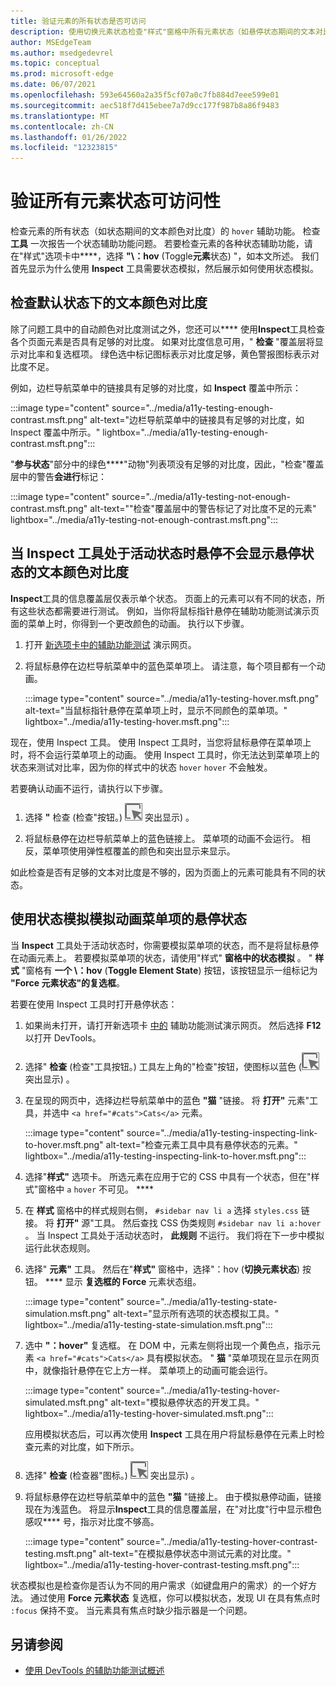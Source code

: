```yaml
---
title: 验证元素的所有状态是否可访问
description: 使用切换元素状态检查"样式"窗格中所有元素状态（如悬停状态期间的文本对比度）的辅助功能。
author: MSEdgeTeam
ms.author: msedgedevrel
ms.topic: conceptual
ms.prod: microsoft-edge
ms.date: 06/07/2021
ms.openlocfilehash: 593e64560a2a35f5cf07a0c7fb884d7eee599e01
ms.sourcegitcommit: aec518f7d415ebee7a7d9cc177f987b8a86f9483
ms.translationtype: MT
ms.contentlocale: zh-CN
ms.lasthandoff: 01/26/2022
ms.locfileid: "12323815"
---
```

# <a name="verify-accessibility-of-all-states-of-elements"></a>验证所有元素状态可访问性

<!-- 5. STYLES: TOGGLE STATE -->

检查元素的所有状态（如状态期间的文本颜色对比度）的 `hover` 辅助功能。  检查 **工具** 一次报告一个状态辅助功能问题。  若要检查元素的各种状态辅助功能，请在"样式"选项卡中****，选择 **"\：hov** (Toggle**元素**状态) "，如本文所述。 我们首先显示为什么使用 **Inspect** 工具需要状态模拟，然后展示如何使用状态模拟。


<!-- ====================================================================== -->
## <a name="checking-text-color-contrast-in-the-default-state"></a>检查默认状态下的文本颜色对比度

<!-- Inspect tool: information overlay: Accessibility section: Contrast row -->

除了问题工具中的自动颜色对比度测试之外，您还可以**** 使用**Inspect**工具检查各个页面元素是否具有足够的对比度。  如果对比度信息可用，" **检查** "覆盖层将显示对比率和复选框项。  绿色选中标记图标表示对比度足够，黄色警报图标表示对比度不足。

例如，边栏导航菜单中的链接具有足够的对比度，如 **Inspect** 覆盖中所示：

:::image type="content" source="../media/a11y-testing-enough-contrast.msft.png" alt-text="边栏导航菜单中的链接具有足够的对比度，如 Inspect 覆盖中所示。" lightbox="../media/a11y-testing-enough-contrast.msft.png":::

"**参与状态**"部分中的绿色****"动物"列表项没有足够的对比度，因此，"检查"覆盖层中的警告**会进行**标记：

:::image type="content" source="../media/a11y-testing-not-enough-contrast.msft.png" alt-text="&quot;检查&quot;覆盖层中的警告标记了对比度不足的元素" lightbox="../media/a11y-testing-not-enough-contrast.msft.png":::


<!-- ====================================================================== -->
## <a name="hovering-when-the-inspect-tool-is-active-doesnt-show-the-text-color-contrast-for-the-hover-state"></a>当 Inspect 工具处于活动状态时悬停不会显示悬停状态的文本颜色对比度

**Inspect**工具的信息覆盖层仅表示单个状态。  页面上的元素可以有不同的状态，所有这些状态都需要进行测试。  例如，当你将鼠标指针悬停在辅助功能测试演示页面的菜单上时，你得到一个更改颜色的动画。 执行以下步骤。

1.  打开 [新选项卡中的辅助功能测试](https://microsoftedge.github.io/DevToolsSamples/a11y-testing/page-with-errors.html) 演示网页。

1.  将鼠标悬停在边栏导航菜单中的蓝色菜单项上。  请注意，每个项目都有一个动画。

    :::image type="content" source="../media/a11y-testing-hover.msft.png" alt-text="当鼠标指针悬停在菜单项上时，显示不同颜色的菜单项。" lightbox="../media/a11y-testing-hover.msft.png":::

现在，使用 Inspect 工具。 使用 Inspect 工具时，当您将鼠标悬停在菜单项上时，将不会运行菜单项上的动画。  使用 Inspect 工具时，你无法达到菜单项上的状态来测试对比率，因为你的样式中的状态 `hover` `hover` 不会触发。

若要确认动画不运行，请执行以下步骤。

1.  选择 **"** 检查 (检查"按钮。) ![ 位于 DevTools 左上角的"检查"按钮，以便图标以蓝色 (](../media/inspect-icon.msft.png) 突出显示) 。

1.  将鼠标悬停在边栏导航菜单上的蓝色链接上。  菜单项的动画不会运行。 相反，菜单项使用弹性框覆盖的颜色和突出显示来显示。

如此检查是否有足够的文本对比度是不够的，因为页面上的元素可能具有不同的状态。


<!-- ====================================================================== -->
## <a name="use-state-simulation-to-simulate-the-hover-state-of-an-animated-menu-item"></a>使用状态模拟模拟动画菜单项的悬停状态

<!-- Elements tool: Styles pane: Toggle Element State -->

当 **Inspect** 工具处于活动状态时，你需要模拟菜单项的状态，而不是将鼠标悬停在动画元素上。  若要模拟菜单项的状态，请使用"样式" **窗格中的状态模拟** 。  " **样式** "窗格有 **一个 \：hov** (**Toggle Element State**) 按钮，该按钮显示一组标记为 **"Force 元素状态"的复选框**。

若要在使用 Inspect 工具时打开悬停状态：

1.  如果尚未打开，请打开新选项卡 [中的](https://microsoftedge.github.io/DevToolsSamples/a11y-testing/page-with-errors.html) 辅助功能测试演示网页。 然后选择 **F12** 以打开 DevTools。

1.  选择" **检查** (检查"工具按钮。) 工具左上角的"检查"按钮，使图标以蓝色 (![ ](../media/inspect-icon.msft.png) 突出显示) 。

1.  在呈现的网页中，选择边栏导航菜单中的蓝色 **"猫** "链接。  将 **打开"** 元素"工具，并选中 `<a href="#cats">Cats</a>` 元素。

    :::image type="content" source="../media/a11y-testing-inspecting-link-to-hover.msft.png" alt-text="检查元素工具中具有悬停状态的元素。" lightbox="../media/a11y-testing-inspecting-link-to-hover.msft.png":::

1.  选择"**样式"** 选项卡。 所选元素在应用于它的 CSS 中具有一个状态，但在"样式"窗格中 `a` `hover` 不可见。 ****

1.  在 **样式** 窗格中的样式规则右侧， `#sidebar nav li a` 选择 `styles.css` 链接。  将 **打开"** 源"工具。  然后查找 CSS 伪类规则 `#sidebar nav li a:hover` 。  当 Inspect 工具处于活动状态时， **此规则** 不运行。  我们将在下一步中模拟运行此状态规则。

1.  选择" **元素"** 工具。  然后在"**样式"** 窗格中，选择"：hov (**切换元素状态**) 按钮。 ****  显示 **复选框的 Force** 元素状态组。

    :::image type="content" source="../media/a11y-testing-state-simulation.msft.png" alt-text="显示所有选项的状态模拟工具。" lightbox="../media/a11y-testing-state-simulation.msft.png":::

1.  选中 **"：hover"** 复选框。  在 DOM 中，元素左侧将出现一个黄色点，指示元素 `<a href="#cats">Cats</a>` 具有模拟状态。  " **猫** "菜单项现在显示在网页中，就像指针悬停在它上方一样。  菜单项上的动画可能会运行。

    :::image type="content" source="../media/a11y-testing-hover-simulated.msft.png" alt-text="模拟悬停状态的开发工具。" lightbox="../media/a11y-testing-hover-simulated.msft.png":::

    应用模拟状态后，可以再次使用 **Inspect** 工具在用户将鼠标悬停在元素上时检查元素的对比度，如下所示。

1.  选择" **检查** (检查器"图标。) ![ 位于 DevTools 左上角的"检查检查器"按钮，以便该图标以蓝色 (](../media/inspect-icon.msft.png) 突出显示) 。

1.  将鼠标悬停在边栏导航菜单中的蓝色 **"猫** "链接上。  由于模拟悬停动画，链接现在为浅蓝色。  将显示**Inspect**工具的信息覆盖层，在"对比度"行中显示橙色感叹**** 号，指示对比度不够高。

    :::image type="content" source="../media/a11y-testing-hover-contrast-testing.msft.png" alt-text="在模拟悬停状态中测试元素的对比度。" lightbox="../media/a11y-testing-hover-contrast-testing.msft.png":::

状态模拟也是检查你是否认为不同的用户需求（如键盘用户的需求）的一个好方法。  通过使用 **Force 元素状态** 复选框，你可以模拟状态，发现 UI 在具有焦点时 `:focus` 保持不变。 当元素具有焦点时缺少指示器是一个问题。


<!-- ====================================================================== -->
## <a name="see-also"></a>另请参阅

*  [使用 DevTools 的辅助功能测试概述](accessibility-testing-in-devtools.md)
